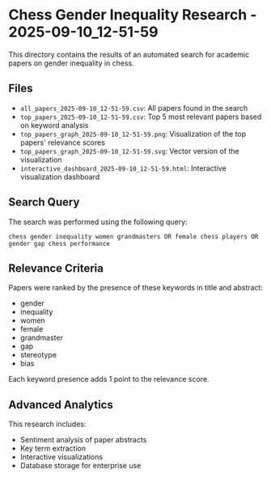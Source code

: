 # Chess Gender Inequality Research - 2025-09-10_12-51-59

This directory contains the results of an automated search for academic papers on gender inequality in chess.

## Files

- `all_papers_2025-09-10_12-51-59.csv`: All papers found in the search
- `top_papers_2025-09-10_12-51-59.csv`: Top 5 most relevant papers based on keyword analysis
- `top_papers_graph_2025-09-10_12-51-59.png`: Visualization of the top papers' relevance scores
- `top_papers_graph_2025-09-10_12-51-59.svg`: Vector version of the visualization
- `interactive_dashboard_2025-09-10_12-51-59.html`: Interactive visualization dashboard

## Search Query

The search was performed using the following query:
```
chess gender inequality women grandmasters OR female chess players OR gender gap chess performance
```

## Relevance Criteria

Papers were ranked by the presence of these keywords in title and abstract:
- gender
- inequality
- women
- female
- grandmaster
- gap
- stereotype
- bias

Each keyword presence adds 1 point to the relevance score.

## Advanced Analytics

This research includes:
- Sentiment analysis of paper abstracts
- Key term extraction
- Interactive visualizations
- Database storage for enterprise use
